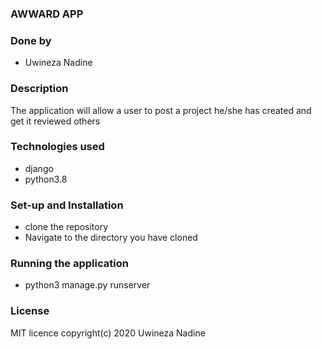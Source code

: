 ### AWWARD APP

### Done by 
* Uwineza Nadine

### Description
The application will allow a user to post a project he/she has created and get it reviewed others

### Technologies used
* django
* python3.8

### Set-up and Installation
* clone the repository
* Navigate to the directory you have cloned

### Running the application
* python3 manage.py runserver

### License
 MIT licence
 copyright(c) 2020 Uwineza Nadine